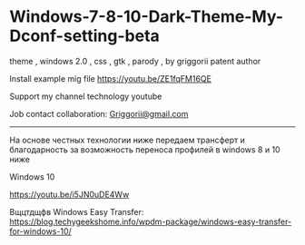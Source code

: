 # Windows-7-8-10-Dark-Theme-My-Dconf-setting-beta
theme , windows 2.0 , css , gtk , parody , by griggorii patent author


Install example mig file https://youtu.be/ZE1fqFM16QE

Support my channel technology youtube

Job contact collaboration: Griggorii@gmail.com

_________________________________________________________________________________________________________________________________

На основе честных технологии ниже передаем трансферт и благодарность за возможность переноса профилей в windows 8 и 10 ниже

Windows 10


https://youtu.be/i5JN0uDE4Ww


Вщцтдщфв Windows Easy Transfer: https://blog.techygeekshome.info/wpdm-package/windows-easy-transfer-for-windows-10/
